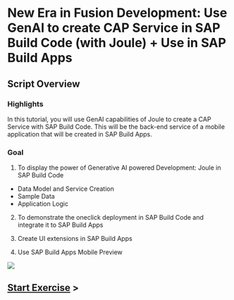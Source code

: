 # New Era in Fusion Development: Use GenAI to create CAP Service in SAP Build Code (with Joule) + Use in SAP Build Apps

## Script Overview

### Highlights

In this tutorial, you will use GenAI capabilities of Joule to create a CAP Service with SAP Build Code. This will be the back-end service of a mobile application that will be created in SAP Build Apps.

### Goal

1. To display the power of Generative AI powered Development: Joule in SAP Build Code
-  Data Model and Service Creation
-  Sample Data
-  Application Logic

2. To demonstrate the oneclick deployment in SAP Build Code and integrate it to SAP Build Apps

3. Create UI extensions in SAP Build Apps

4. Use SAP Build Apps Mobile Preview



![](./images/250-0_Screenshot_199.png)



## [Start Exercise](./251_TA_BTP-Build_Code_Using-Joule/251-1_Build_Code.md) >
